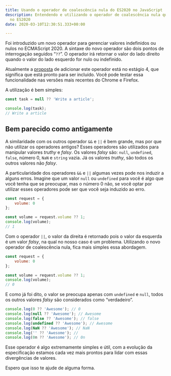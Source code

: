 ```yaml
---
title: Usando o operador de coalescência nula do ES2020 no JavaScript
description: Entendendo e utilizando o operador de coalescência nula que foi introduzido
  no ES2020
date: 2020-03-10T12:30:51.333+00:00

---
```

Foi introduzido um novo operador para gerenciar valores indefinidos ou nulos no
ECMAScript 2020. A sintaxe do novo operador são dois pontos de interrogação
seguidos “`??`”. O operador irá retornar o valor do lado direito quando o valor
do lado esquerdo for nulo ou indefinido.

Atualmente a [proposta](https://github.com/tc39/proposal-nullish-coalescing) de
adicionar este operador está no estágio 4, que significa que está pronto para
ser incluído. Você pode testar essa funcionalidade nas versões mais recentes do
Chrome e Firefox.

A utilização é bem simples:

```javascript
const task = null ?? 'Write a article';

console.log(task);
// Write a article
```

## Bem parecido como antigamente

A similaridade com os outros operador `&&` e `||` é bem grande, mas por que não
utilizar os operadores antigos? Esses operadores são utilizados para manipular
valores _truthy_ e _falsy_. Os valores _falsy_ são: `null`, `undefined`,
`false`, número 0, `NaN` e `string` vazia. Já os valores _truthy_, são todos os
outros valores não _falsy_.

A particularidade dos operadores `&&` e `||` algumas vezes pode nos induzir a
alguns erros. Imagine que um valor `null` ou `undefined` para você é algo que
você tenha que se preocupar, mas o número 0 não, se você optar por utilizar
esses operadores pode ser que você seja induzido ao erro.

```javascript
const request = {
    volume: 0
};

const volume = request.volume ?? 1;
console.log(volume);
// 1
```

Com o operador `||`, o valor da direita é retornado pois o valor da esquerda é
um valor _falsy_, na qual no nosso caso é um problema. Utilizando o novo
operador de coalescência nula, fica mais simples essa abordagem.

```javascript
const request = {
    volume: 0
};

const volume = request.volume ?? 1;
console.log(volume);
// 0
```

E como já foi dito, o valor se preocupa apenas com `undefined` e `null`, todos
os outros valores _falsy_ são considerados como “verdadeiro”.

```javascript
console.log(0 ?? 'Awesome'); // 0
console.log(null ?? 'Awesome'); // Awesome
console.log(false ?? 'Awesome'); // false
console.log(undefined ?? 'Awesome'); // Awesome
console.log(NaN ?? 'Awesome'); // NaN
console.log('' ?? 'Awesome'); //
console.log(0n ?? 'Awesome'); // 0n
```

Esse operador é algo extremamente simples e útil, com a evolução da
especificação estamos cada vez mais prontos para lidar com essas divergências de
valores.

Espero que isso te ajude de alguma forma.